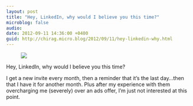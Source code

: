 ```yaml
---
layout: post
title: "Hey, LinkedIn, why would I believe you this time?"
microblog: false
audio: 
date: 2012-09-11 14:36:00 +0400
guid: http://chirag.micro.blog/2012/09/11/hey-linkedin-why.html
---
```

<figure><img src="https://cdtestweb.files.wordpress.com/2012/09/f68a2-01ovd5ns-otjxwcn5.png"></figure><p>Hey, LinkedIn, why would I believe you this time?</p>
<p>I get a new invite every month, then a reminder that it’s the last day…then that I have it for another month. Plus after my experience with them overcharging me (severely) over an ads offer, I’m just not interested at this point.</p>
